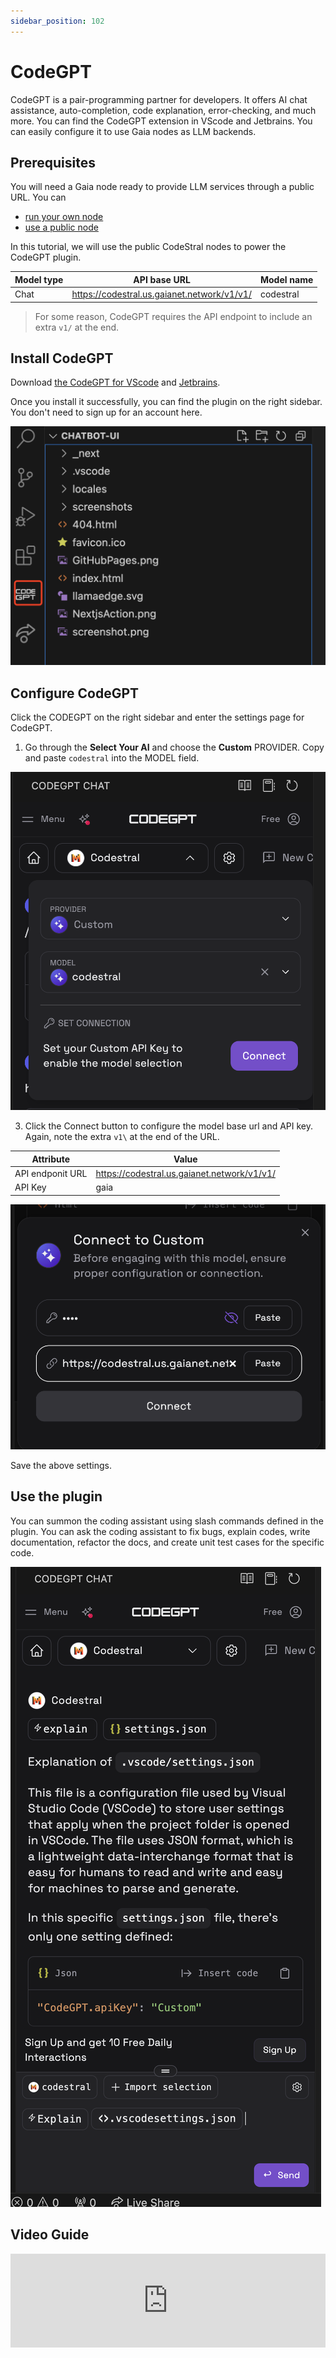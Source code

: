 ```yaml
---
sidebar_position: 102
---
```


# CodeGPT

CodeGPT is a pair-programming partner for developers. It offers AI chat assistance, auto-completion, code explanation, error-checking, and much more. You can find the CodeGPT extension in VScode and Jetbrains. You can easily configure it to use Gaia nodes as LLM backends.

## Prerequisites

You will need a Gaia node ready to provide LLM services through a public URL. You can

* [run your own node](../../getting-started/quick-start)
* [use a public node](../nodes)

In this tutorial, we will use the public CodeStral nodes to power the CodeGPT plugin.

| Model type | API base URL | Model name |
|-----|--------|-----|
| Chat | https://codestral.us.gaianet.network/v1/v1/ | codestral |


> For some reason, CodeGPT requires the API endpoint to include an extra `v1/` at the end.

## Install CodeGPT

Download [the CodeGPT for VScode](https://marketplace.visualstudio.com/items?itemName=DanielSanMedium.dscodegpt&ssr=false#overview) and [Jetbrains](https://plugins.jetbrains.com/plugin/21056-codegpt). 

Once you install it successfully, you can find the plugin on the right sidebar. You don't need to sign up for an account here.

![](codegpt-01.png)

## Configure CodeGPT

Click the CODEGPT on the right sidebar and enter the settings page for CodeGPT. 

1. Go through the **Select Your AI** and choose the **Custom** PROVIDER. Copy and paste `codestral` into the MODEL field.

![](codegpt-02.png)

3. Click the Connect button to configure the model base url and API key. Again, note the extra `v1\` at the end of the URL. 

| Attribute | Value | 
|-----|--------|
| API endponit URL | https://codestral.us.gaianet.network/v1/v1/ |
| API Key | gaia |

![](codegpt-03.png)

Save the above settings.

## Use the plugin

You can summon the coding assistant using slash commands defined in the plugin. You can ask the coding assistant to fix bugs, explain codes, write documentation, refactor the docs, and create unit test cases for the specific code.

![](codegpt-04.png)

## Video Guide

<iframe width="100%" style={{"aspect-ratio": "16 / 9"}} src="https://www.youtube.com/embed/JdIB7g01zBM?si=Kpw18sjb5vSR0eu4" title="YouTube video player" frameborder="0" allow="accelerometer; autoplay; clipboard-write; encrypted-media; gyroscope; picture-in-picture; web-share" referrerpolicy="strict-origin-when-cross-origin" allowfullscreen></iframe>
